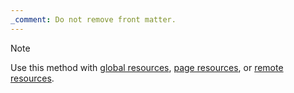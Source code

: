 ```yaml
---
_comment: Do not remove front matter.
---
```


> [!note]
> Use this method with [global resources](g), [page resources](g), or [remote resources](g).

